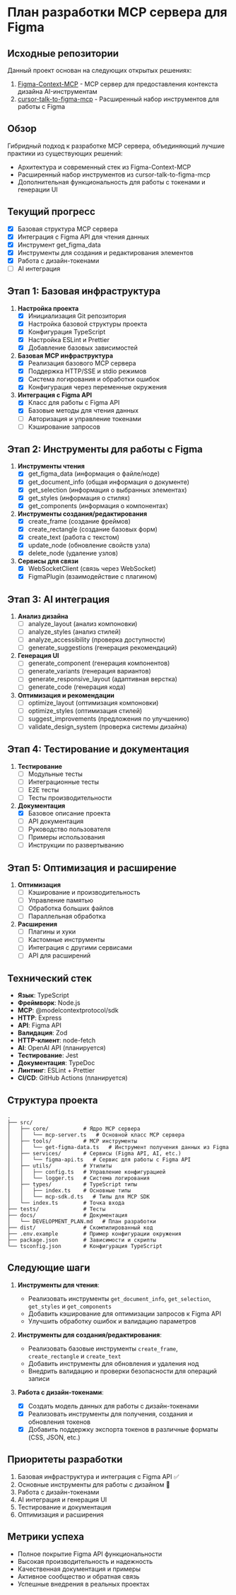 # План разработки MCP сервера для Figma

## Исходные репозитории
Данный проект основан на следующих открытых решениях:
1. [Figma-Context-MCP](https://github.com/neprokin/Figma-Context-MCP) - MCP сервер для предоставления контекста дизайна AI-инструментам
2. [cursor-talk-to-figma-mcp](https://github.com/neprokin/cursor-talk-to-figma-mcp) - Расширенный набор инструментов для работы с Figma

## Обзор
Гибридный подход к разработке MCP сервера, объединяющий лучшие практики из существующих решений:
- Архитектура и современный стек из Figma-Context-MCP
- Расширенный набор инструментов из cursor-talk-to-figma-mcp
- Дополнительная функциональность для работы с токенами и генерации UI

## Текущий прогресс
- [x] Базовая структура MCP сервера
- [x] Интеграция с Figma API для чтения данных
- [x] Инструмент get_figma_data
- [x] Инструменты для создания и редактирования элементов
- [x] Работа с дизайн-токенами
- [ ] AI интеграция

## Этап 1: Базовая инфраструктура
1. **Настройка проекта**
   - [x] Инициализация Git репозитория
   - [x] Настройка базовой структуры проекта
   - [x] Конфигурация TypeScript
   - [x] Настройка ESLint и Prettier
   - [x] Добавление базовых зависимостей

2. **Базовая MCP инфраструктура**
   - [x] Реализация базового MCP сервера
   - [x] Поддержка HTTP/SSE и stdio режимов
   - [x] Система логирования и обработки ошибок
   - [x] Конфигурация через переменные окружения

3. **Интеграция с Figma API**
   - [x] Класс для работы с Figma API
   - [x] Базовые методы для чтения данных
   - [ ] Авторизация и управление токенами
   - [ ] Кэширование запросов

## Этап 2: Инструменты для работы с Figma
1. **Инструменты чтения**
   - [x] get_figma_data (информация о файле/ноде)
   - [x] get_document_info (общая информация о документе)
   - [x] get_selection (информация о выбранных элементах)
   - [x] get_styles (информация о стилях)
   - [x] get_components (информация о компонентах)

2. **Инструменты создания/редактирования**
   - [x] create_frame (создание фреймов)
   - [x] create_rectangle (создание базовых форм)
   - [x] create_text (работа с текстом)
   - [x] update_node (обновление свойств узла)
   - [x] delete_node (удаление узлов)

3. **Сервисы для связи**
   - [x] WebSocketClient (связь через WebSocket)
   - [x] FigmaPlugin (взаимодействие с плагином)

## Этап 3: AI интеграция
1. **Анализ дизайна**
   - [ ] analyze_layout (анализ компоновки)
   - [ ] analyze_styles (анализ стилей)
   - [ ] analyze_accessibility (проверка доступности)
   - [ ] generate_suggestions (генерация рекомендаций)

2. **Генерация UI**
   - [ ] generate_component (генерация компонентов)
   - [ ] generate_variants (генерация вариантов)
   - [ ] generate_responsive_layout (адаптивная верстка)
   - [ ] generate_code (генерация кода)

3. **Оптимизация и рекомендации**
   - [ ] optimize_layout (оптимизация компоновки)
   - [ ] optimize_styles (оптимизация стилей)
   - [ ] suggest_improvements (предложения по улучшению)
   - [ ] validate_design_system (проверка системы дизайна)

## Этап 4: Тестирование и документация
1. **Тестирование**
   - [ ] Модульные тесты
   - [ ] Интеграционные тесты
   - [ ] E2E тесты
   - [ ] Тесты производительности

2. **Документация**
   - [x] Базовое описание проекта
   - [ ] API документация
   - [ ] Руководство пользователя
   - [ ] Примеры использования
   - [ ] Инструкции по развертыванию

## Этап 5: Оптимизация и расширение
1. **Оптимизация**
   - [ ] Кэширование и производительность
   - [ ] Управление памятью
   - [ ] Обработка больших файлов
   - [ ] Параллельная обработка

2. **Расширения**
   - [ ] Плагины и хуки
   - [ ] Кастомные инструменты
   - [ ] Интеграция с другими сервисами
   - [ ] API для расширений

## Технический стек
- **Язык**: TypeScript
- **Фреймворк**: Node.js
- **MCP**: @modelcontextprotocol/sdk
- **HTTP**: Express
- **API**: Figma API
- **Валидация**: Zod
- **HTTP-клиент**: node-fetch
- **AI**: OpenAI API (планируется)
- **Тестирование**: Jest
- **Документация**: TypeDoc
- **Линтинг**: ESLint + Prettier
- **CI/CD**: GitHub Actions (планируется)

## Структура проекта
```
.
├── src/
│   ├── core/           # Ядро MCP сервера
│   │   └── mcp-server.ts   # Основной класс MCP сервера
│   ├── tools/          # MCP инструменты
│   │   └── get-figma-data.ts   # Инструмент получения данных из Figma
│   ├── services/       # Сервисы (Figma API, AI, etc.)
│   │   └── figma-api.ts   # Сервис для работы с Figma API
│   ├── utils/          # Утилиты
│   │   ├── config.ts   # Управление конфигурацией
│   │   └── logger.ts   # Система логирования
│   ├── types/          # TypeScript типы
│   │   ├── index.ts    # Основные типы
│   │   └── mcp-sdk.d.ts   # Типы для MCP SDK
│   └── index.ts        # Точка входа
├── tests/              # Тесты
├── docs/               # Документация
│   └── DEVELOPMENT_PLAN.md   # План разработки
├── dist/               # Скомпилированный код
├── .env.example        # Пример конфигурации окружения
├── package.json        # Зависимости и скрипты
└── tsconfig.json       # Конфигурация TypeScript
```

## Следующие шаги
1. **Инструменты для чтения**:
   - Реализовать инструменты `get_document_info`, `get_selection`, `get_styles` и `get_components`
   - Добавить кэширование для оптимизации запросов к Figma API
   - Улучшить обработку ошибок и валидацию параметров

2. **Инструменты для создания/редактирования**:
   - Реализовать базовые инструменты `create_frame`, `create_rectangle` и `create_text`
   - Добавить инструменты для обновления и удаления нод
   - Внедрить валидацию и проверки безопасности для операций записи

3. **Работа с дизайн-токенами**:
   - [x] Создать модель данных для работы с дизайн-токенами
   - [x] Реализовать инструменты для получения, создания и обновления токенов
   - [x] Добавить поддержку экспорта токенов в различные форматы (CSS, JSON, etc.)

## Приоритеты разработки
1. Базовая инфраструктура и интеграция с Figma API ✅
2. Основные инструменты для работы с дизайном 🔄
3. Работа с дизайн-токенами
4. AI интеграция и генерация UI
5. Тестирование и документация
6. Оптимизация и расширения

## Метрики успеха
- Полное покрытие Figma API функциональности
- Высокая производительность и надежность
- Качественная документация и примеры
- Активное сообщество и обратная связь
- Успешные внедрения в реальных проектах 